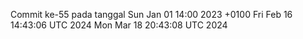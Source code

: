 Commit ke-55 pada tanggal Sun Jan 01 14:00 2023 +0100
Fri Feb 16 14:43:06 UTC 2024
Mon Mar 18 20:43:08 UTC 2024
